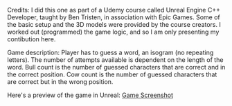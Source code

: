 Credits:
I did this one as part of a Udemy course called Unreal Engine C++ Developer, taught by Ben Tristen, in association with Epic Games. Some of the basic setup and the 3D models were provided by the course creators. I worked out (programmed) the game logic, and so I am only presenting my contibution here.

Game description:
Player has to guess a word, an isogram (no repeating letters).
The number of attempts available is dependent on the length of the word.
Bull count is the number of guessed characters that are correct and in the correct position.
Cow count is the number of guessed characters that are correct but in the wrong position.

Here's a preview of the game in Unreal:
[Game Screenshot](https://github.com/megmugur/MegsCodeGallery/blob/master/UnrealProjects/IsogramWordGame/GameScreenshot.jpg)